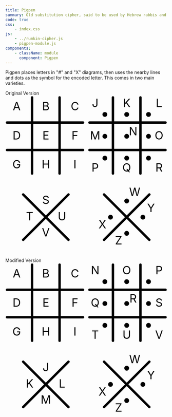 ```yaml
---
title: Pigpen
summary: Old substitution cipher, said to be used by Hebrew rabbis and the Knights Templar.
code: true
css:
    - index.css
js:
    - ../rumkin-cipher.js
    - pigpen-module.js
components:
    - className: module
      component: Pigpen
---
```


Pigpen places letters in  "#" and "X" diagrams, then uses the nearby lines and dots as the symbol for the encoded letter. This comes in two main varieties.

<div class="D(f) Fxw(w)">
<div class="D(f) Fxd(c) Mx(a) Jc(c) Ai(c) W(45%) W(90%)--s">
Original Version<br />
<svg viewbox="0 0 200 200" width="100%">
<style>
.l {
    stroke: black;
    stroke-width: 3px;
    stroke-linecap: round;
}
.t {
    font-size: 1em;
    fill: black;
    text-anchor: middle;
    alignment-baseline: middle;
}
</style>
<line x1="33" y1="2" x2="33" y2="96" class="l" />
<line x1="67" y1="2" x2="67" y2="96" class="l" />
<line x1="2" y1="33" x2="96" y2="33" class="l" />
<line x1="2" y1="67" x2="96" y2="67" class="l" />
<text x="14" y="14" class="t">A</text>
<text x="50" y="14" class="t">B</text>
<text x="86" y="14" class="t">C</text>
<text x="14" y="50" class="t">D</text>
<text x="50" y="50" class="t">E</text>
<text x="86" y="50" class="t">F</text>
<text x="14" y="86" class="t">G</text>
<text x="50" y="86" class="t">H</text>
<text x="86" y="86" class="t">I</text>

<line x1="133" y1="2" x2="133" y2="96" class="l" />
<line x1="167" y1="2" x2="167" y2="96" class="l" />
<line x1="104" y1="33" x2="198" y2="33" class="l" />
<line x1="104" y1="67" x2="198" y2="67" class="l" />
<circle cx="123" cy="23" r="3" />
<circle cx="150" cy="23" r="3" />
<circle cx="177" cy="23" r="3" />
<circle cx="123" cy="50" r="3" />
<circle cx="150" cy="50" r="3" />
<circle cx="177" cy="50" r="3" />
<circle cx="123" cy="77" r="3" />
<circle cx="150" cy="77" r="3" />
<circle cx="177" cy="77" r="3" />
<text x="111" y="10" class="t">J</text>
<text x="150" y="10" class="t">K</text>
<text x="190" y="10" class="t">L</text>
<text x="111" y="50" class="t">M</text>
<text x="158" y="45" class="t">N</text>
<text x="190" y="50" class="t">O</text>
<text x="111" y="90" class="t">P</text>
<text x="150" y="90" class="t">Q</text>
<text x="190" y="90" class="t">R</text>

<line x1="22" y1="122" x2="78" y2="178" class="l" />
<line x1="78" y1="122" x2="22" y2="178" class="l" />
<text x="50" y="130" class="t">S</text>
<text x="30" y="150" class="t">T</text>
<text x="70" y="150" class="t">U</text>
<text x="50" y="170" class="t">V</text>

<line x1="122" y1="122" x2="178" y2="178" class="l" />
<line x1="178" y1="122" x2="122" y2="178" class="l" />
<circle cx="150" cy="130" r="3" />
<circle cx="150" cy="170" r="3" />
<circle cx="130" cy="150" r="3" />
<circle cx="170" cy="150" r="3" />
<text x="160" y="120" class="t">W</text>
<text x="120" y="160" class="t">X</text>
<text x="180" y="140" class="t">Y</text>
<text x="140" y="180" class="t">Z</text>
</svg>
</div>
<div class="D(f) Fxd(c) Mx(a) Jc(c) Ai(c) W(45%) W(90%)--s">
Modified Version<br />
<svg viewbox="0 0 200 200" width="100%">
<style>
.l {
    stroke: black;
    stroke-width: 3px;
    stroke-linecap: round;
}
.t {
    font-size: 1em;
    fill: black;
    text-anchor: middle;
    alignment-baseline: middle;
}
</style>
<line x1="33" y1="2" x2="33" y2="96" class="l" />
<line x1="67" y1="2" x2="67" y2="96" class="l" />
<line x1="2" y1="33" x2="96" y2="33" class="l" />
<line x1="2" y1="67" x2="96" y2="67" class="l" />
<text x="14" y="14" class="t">A</text>
<text x="50" y="14" class="t">B</text>
<text x="86" y="14" class="t">C</text>
<text x="14" y="50" class="t">D</text>
<text x="50" y="50" class="t">E</text>
<text x="86" y="50" class="t">F</text>
<text x="14" y="86" class="t">G</text>
<text x="50" y="86" class="t">H</text>
<text x="86" y="86" class="t">I</text>

<line x1="133" y1="2" x2="133" y2="96" class="l" />
<line x1="167" y1="2" x2="167" y2="96" class="l" />
<line x1="104" y1="33" x2="198" y2="33" class="l" />
<line x1="104" y1="67" x2="198" y2="67" class="l" />
<circle cx="123" cy="23" r="3" />
<circle cx="150" cy="23" r="3" />
<circle cx="177" cy="23" r="3" />
<circle cx="123" cy="50" r="3" />
<circle cx="150" cy="50" r="3" />
<circle cx="177" cy="50" r="3" />
<circle cx="123" cy="77" r="3" />
<circle cx="150" cy="77" r="3" />
<circle cx="177" cy="77" r="3" />
<text x="111" y="10" class="t">N</text>
<text x="150" y="10" class="t">O</text>
<text x="190" y="10" class="t">P</text>
<text x="111" y="50" class="t">Q</text>
<text x="158" y="45" class="t">R</text>
<text x="190" y="50" class="t">S</text>
<text x="111" y="90" class="t">T</text>
<text x="150" y="90" class="t">U</text>
<text x="190" y="90" class="t">V</text>

<line x1="22" y1="122" x2="78" y2="178" class="l" />
<line x1="78" y1="122" x2="22" y2="178" class="l" />
<text x="50" y="130" class="t">J</text>
<text x="30" y="150" class="t">K</text>
<text x="70" y="150" class="t">L</text>
<text x="50" y="170" class="t">M</text>

<line x1="122" y1="122" x2="178" y2="178" class="l" />
<line x1="178" y1="122" x2="122" y2="178" class="l" />
<circle cx="150" cy="130" r="3" />
<circle cx="150" cy="170" r="3" />
<circle cx="130" cy="150" r="3" />
<circle cx="170" cy="150" r="3" />
<text x="160" y="120" class="t">W</text>
<text x="120" y="160" class="t">X</text>
<text x="180" y="140" class="t">Y</text>
<text x="140" y="180" class="t">Z</text>
</svg>
</div>
</div>

<div class="module"></div>
